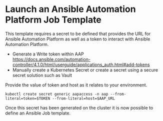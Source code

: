 # Launch an Ansible Automation Platform Job Template
This template requires a secret to be defined that provides the URL for Ansible Automation Platform as well as a token to interact with Ansible Automation Platform.

* Generate a Write token within AAP https://docs.ansible.com/automation-controller/4.1.0/html/userguide/applications_auth.html#add-tokens
* Manually create a Kubernetes Secret or create a secret using a secure secret solution such as Vault

Provide the value of token and host as it relates to your environment.
```
kubectl create secret generic aapaccess -n aap --from-literal=token=$TOKEN --from-literal=host=$AAP_URL
```

Once this secret has been generated on the cluster it is now possible to define an Ansible Job template.
